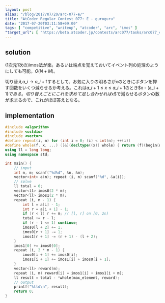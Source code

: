 ```yaml
---
layout: post
alias: "/blog/2017/07/20/arc-077-e/"
title: "AtCoder Regular Contest 077: E - guruguru"
date: "2017-07-20T03:11:58+09:00"
tags: [ "competitive", "writeup", "atcoder", "arc", "imos" ]
"target_url": [ "https://beta.atcoder.jp/contests/arc077/tasks/arc077_c" ]
---
```


## solution

($1$次元$1$次の)imos法が楽。あるいは端点を覚えておいてイベント列の処理のようにしても可能。$O(N + M)$。

切り替え$a\_i \to a\_{i + 1}$するとして、お気に入りの明るさが$x$のときにボタンを押す回数をいくつ減らせるか考える。これは$a\_i + 1 \le x \le a\_{i + 1}$のとき\$x - (a\_i + 1)$である。
切り替えごとにこれを求めて足し合わせれば$x$で減らせるボタンの数が求まるので、これがほぼ答えとなる。

## implementation

``` c++
#include <algorithm>
#include <cstdio>
#include <vector>
#define repeat(i, n) for (int i = 0; (i) < int(n); ++(i))
#define whole(f, x, ...) ([&](decltype((x)) whole) { return (f)(begin(whole), end(whole), ## __VA_ARGS__); })(x)
using ll = long long;
using namespace std;

int main() {
    // input
    int n, m; scanf("%d%d", &n, &m);
    vector<int> a(n); repeat (i, n) scanf("%d", &a[i]);
    // solve
    ll total = 0;
    vector<ll> imos0(2 * m);
    vector<ll> imos1(2 * m);
    repeat (i, n - 1) {
        int l = a[i] - 1;
        int r = a[i + 1] - 1;
        if (r < l) r += m; // [l, r] on [0, 2n)
        total += r - l;
        if (r - l <= 1) continue;
        imos0[l + 2] += 1;
        imos0[r + 1] -= 1;
        imos1[r + 1] -= (r + 1) - (l + 2);
    }
    imos1[0] += imos0[0];
    repeat (i, 2 * m - 1) {
        imos0[i + 1] += imos0[i];
        imos1[i + 1] += imos1[i] + imos0[i + 1];
    }
    vector<ll> reward(m);
    repeat (i, m) reward[i] = imos1[i] + imos1[i + m];
    ll result = total - *whole(max_element, reward);
    // output
    printf("%lld\n", result);
    return 0;
}
```
